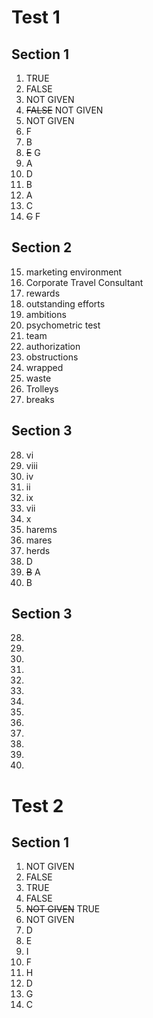 # Test 1

## Section 1

1. TRUE
2. FALSE
3. NOT GIVEN
4. ~~FALSE~~ NOT GIVEN
5. NOT GIVEN
6. F
7. B
8. ~~E~~ G
9. A
10. D
11. B
12. A
13. C
14. ~~C~~ F

## Section 2

15. marketing environment
16. Corporate Travel Consultant
17. rewards
18. outstanding efforts
19. ambitions
20. psychometric test
21. team
22. authorization
23. obstructions
24. wrapped
25. waste
26. Trolleys
27. breaks

## Section 3

28. vi
29. viii
30. iv
31. ii
32. ix
33. vii
34. x
35. harems
36. mares
37. herds
38. D
39. ~~B~~ A
40. B

## Section 3

28.
29.
30.
31.
32.
33.
34.
35.
36.
37.
38.
39.
40.

# Test 2

## Section 1

1. NOT GIVEN
2. FALSE
3. TRUE
4. FALSE
5. ~~NOT GIVEN~~ TRUE
6. NOT GIVEN
7. D
8. E
9. I
10. F
11. H
12. D
13. G
14. C


